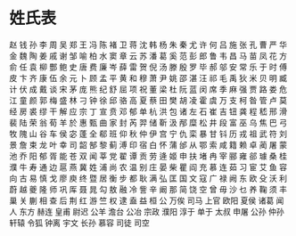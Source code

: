 姓氏表
================================================
赵
钱
孙
李
周
吴
郑
王
冯
陈
褚
卫
蒋
沈
韩
杨
朱
秦
尤
许
何
吕
施
张
孔
曹
严
华
金
魏
陶
姜
戚
谢
邹
喻
柏
水
窦
章
云
苏
潘
葛
奚
范
彭
郎
鲁
韦
昌
马
苗
凤
花
方
俞
任
袁
柳
酆
鲍
史
唐
费
廉
岑
薛
雷
贺
倪
汤
滕
殷
罗
毕
郝
邬
安
常
乐
于
时
傅
皮
卞
齐
康
伍
余
元
卜
顾
孟
平
黄
和
穆
萧
尹
姚
邵
湛
汪
祁
毛
禹
狄
米
贝
明
臧
计
伏
成
戴
谈
宋
茅
庞
熊
纪
舒
屈
项
祝
董
梁
杜
阮
蓝
闵
席
季
麻
强
贾
路
娄
危
江
童
颜
郭
梅
盛
林
刁
钟
徐
邱
骆
高
夏
蔡
田
樊
胡
凌
霍
虞
万
支
柯
昝
管
卢
莫
经
房
裘
缪
干
解
应
宗
丁
宣
贲
邓
郁
单
杭
洪
包
诸
左
石
崔
吉
钮
龚
程
嵇
邢
滑
裴
陆
荣
翁
荀
羊
於
惠
甄
曲
家
封
芮
羿
储
靳
汲
邴
糜
松
井
段
富
巫
乌
焦
巴
弓
牧
隗
山
谷
车
侯
宓
蓬
全
郗
班
仰
秋
仲
伊
宫
宁
仇
栾
暴
甘
钭
历
戎
祖
武
符
刘
景
詹
束
龙
叶
幸
司
韶
郜
黎
蓟
溥
印
宿
白
怀
蒲
邰
从
鄂
索
咸
籍
赖
卓
蔺
屠
蒙
池
乔
阳
郁
胥
能
苍
双
闻
莘
党
翟
谭
贡
劳
逄
姬
申
扶
堵
冉
宰
郦
雍
郤
璩
桑
桂
濮
牛
寿
通
边
扈
燕
冀
姓
浦
尚
农
温
别
庄
晏
柴
瞿
阎
充
慕
连
茹
习
宦
艾
鱼
容
向
古
易
慎
戈
廖
庾
终
暨
居
衡
步
都
耿
满
弘
匡
国
文
寇
广
禄
阙
东
欧
殳
沃
利
蔚
越
夔
隆
师
巩
厍
聂
晁
勾
敖
融
冷
訾
辛
阚
那
简
饶
空
曾
毋
沙
乜
养
鞠
须
丰
巢
关
蒯
相
查
后
荆
红
游
竺
权
逮
盍
益
桓
公
万俟
司马
上官
欧阳
夏侯
诸葛
闻人
东方
赫连
皇甫
尉迟
公羊
澹台
公冶
宗政
濮阳
淳于
单于
太叔
申屠
公孙
仲孙
轩辕
令狐
钟离
宇文
长孙
慕容
司徒
司空

